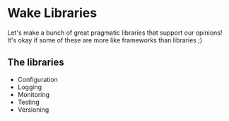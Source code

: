 # Wake Libraries

Let's make a bunch of great pragmatic libraries that support our
opinions! It's okay if some of these are more like frameworks than
libraries ;)

## The libraries

* Configuration
* Logging
* Monitoring
* Testing
* Versioning
